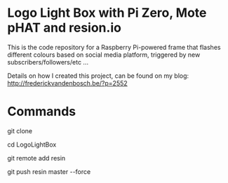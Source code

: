 # Logo Light Box with Pi Zero, Mote pHAT and resion.io

This is the code repository for a Raspberry Pi-powered frame that flashes different colours based on social media platform, triggered by new subscribers/followers/etc ...

Details on how I created this project, can be found on my blog: http://frederickvandenbosch.be/?p=2552

# Commands
git clone

cd LogoLightBox

git remote add resin

git push resin master --force
